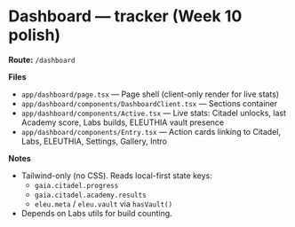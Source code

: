 # Dashboard — tracker (Week 10 polish)

**Route:** `/dashboard`

**Files**
- `app/dashboard/page.tsx` — Page shell (client-only render for live stats)
- `app/dashboard/components/DashboardClient.tsx` — Sections container
- `app/dashboard/components/Active.tsx` — Live stats: Citadel unlocks, last Academy score, Labs builds, ELEUTHIA vault presence
- `app/dashboard/components/Entry.tsx` — Action cards linking to Citadel, Labs, ELEUTHIA, Settings, Gallery, Intro

**Notes**
- Tailwind-only (no CSS). Reads local-first state keys:
  - `gaia.citadel.progress`
  - `gaia.citadel.academy.results`
  - `eleu.meta` / `eleu.vault` via `hasVault()`
- Depends on Labs utils for build counting.
